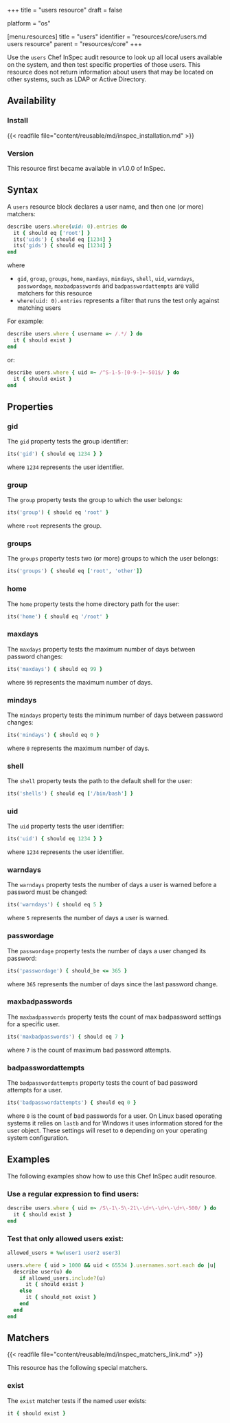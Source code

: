 +++
title = "users resource"
draft = false

platform = "os"

[menu.resources]
    title = "users"
    identifier = "resources/core/users.md users resource"
    parent = "resources/core"
+++

Use the `users` Chef InSpec audit resource to look up all local users available on the system, and then test specific properties of those users. This resource does not return information about users that may be located on other systems, such as LDAP or Active Directory.

## Availability

### Install

{{< readfile file="content/reusable/md/inspec_installation.md" >}}

### Version

This resource first became available in v1.0.0 of InSpec.

## Syntax

A `users` resource block declares a user name, and then one (or more) matchers:

```ruby
describe users.where(uid: 0).entries do
  it { should eq ['root'] }
  its('uids') { should eq [1234] }
  its('gids') { should eq [1234] }
end
```

where

- `gid`, `group`, `groups`, `home`, `maxdays`, `mindays`, `shell`, `uid`, `warndays`, `passwordage`, `maxbadpasswords` and `badpasswordattempts` are valid matchers for this resource
- `where(uid: 0).entries` represents a filter that runs the test only against matching users

For example:

```ruby
describe users.where { username =~ /.*/ } do
  it { should exist }
end
```

or:

```ruby
describe users.where { uid =~ /^S-1-5-[0-9-]+-501$/ } do
  it { should exist }
end
```

## Properties

### gid

The `gid` property tests the group identifier:

```ruby
its('gid') { should eq 1234 } }
```

where `1234` represents the user identifier.

### group

The `group` property tests the group to which the user belongs:

```ruby
its('group') { should eq 'root' }
```

where `root` represents the group.

### groups

The `groups` property tests two (or more) groups to which the user belongs:

```ruby
its('groups') { should eq ['root', 'other']}
```

### home

The `home` property tests the home directory path for the user:

```ruby
its('home') { should eq '/root' }
```

### maxdays

The `maxdays` property tests the maximum number of days between password changes:

```ruby
its('maxdays') { should eq 99 }
```

where `99` represents the maximum number of days.

### mindays

The `mindays` property tests the minimum number of days between password changes:

```ruby
its('mindays') { should eq 0 }
```

where `0` represents the maximum number of days.

### shell

The `shell` property tests the path to the default shell for the user:

```ruby
its('shells') { should eq ['/bin/bash'] }
```

### uid

The `uid` property tests the user identifier:

```ruby
its('uid') { should eq 1234 } }
```

where `1234` represents the user identifier.

### warndays

The `warndays` property tests the number of days a user is warned before a password must be changed:

```ruby
its('warndays') { should eq 5 }
```

where `5` represents the number of days a user is warned.

### passwordage

The `passwordage` property tests the number of days a user changed its password:

```ruby
its('passwordage') { should_be <= 365 }
```

where `365` represents the number of days since the last password change.

### maxbadpasswords

The `maxbadpasswords` property tests the count of max badpassword settings for a specific user.

```ruby
its('maxbadpasswords') { should eq 7 }
```

where `7` is the count of maximum bad password attempts.

### badpasswordattempts

The `badpasswordattempts` property tests the count of bad password attempts for a user.

```ruby
its('badpasswordattempts') { should eq 0 }
```

where `0` is the count of bad passwords for a user.
On Linux based operating systems it relies on `lastb` and for Windows it uses information stored for the user object.
These settings will reset to `0` depending on your operating system configuration.

## Examples

The following examples show how to use this Chef InSpec audit resource.

### Use a regular expression to find users:

```ruby
describe users.where { uid =~ /S\-1\-5\-21\-\d+\-\d+\-\d+\-500/ } do
  it { should exist }
end
```

### Test that only allowed users exist:

```ruby
allowed_users = %w(user1 user2 user3)

users.where { uid > 1000 && uid < 65534 }.usernames.sort.each do |u|
  describe user(u) do
    if allowed_users.include?(u)
      it { should exist }
    else
      it { should_not exist }
    end
  end
end
```

## Matchers

{{< readfile file="content/reusable/md/inspec_matchers_link.md" >}}

This resource has the following special matchers.

### exist

The `exist` matcher tests if the named user exists:

```ruby
it { should exist }
```
